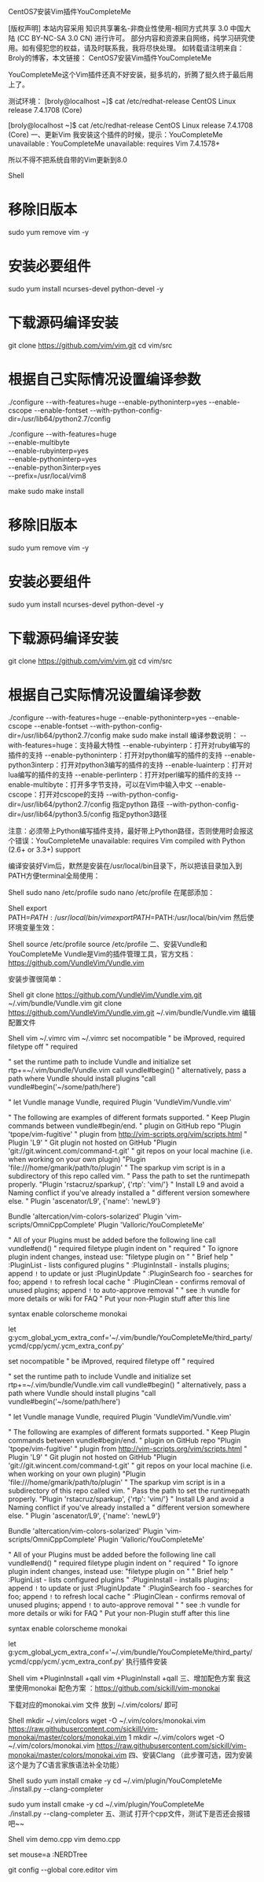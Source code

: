 CentOS7安装Vim插件YouCompleteMe

[版权声明] 本站内容采用 知识共享署名-非商业性使用-相同方式共享 3.0 中国大陆 (CC BY-NC-SA 3.0 CN) 进行许可。
部分内容和资源来自网络，纯学习研究使用。如有侵犯您的权益，请及时联系我，我将尽快处理。
如转载请注明来自： Broly的博客，本文链接： CentOS7安装Vim插件YouCompleteMe

YouCompleteMe这个Vim插件还真不好安装，挺多坑的，折腾了挺久终于最后用上了。


测试环境：
[broly@localhost ~]$ cat /etc/redhat-release 
CentOS Linux release 7.4.1708 (Core)

[broly@localhost ~]$ cat /etc/redhat-release 
CentOS Linux release 7.4.1708 (Core)
一、更新Vim
我安装这个插件的时候，提示：YouCompleteMe unavailable : YouCompleteMe unavailable: requires Vim 7.4.1578+

所以不得不把系统自带的Vim更新到8.0

Shell
# 移除旧版本
sudo yum remove vim -y
# 安装必要组件
sudo yum install ncurses-devel python-devel -y
# 下载源码编译安装
git clone https://github.com/vim/vim.git
cd vim/src
# 根据自己实际情况设置编译参数
./configure --with-features=huge --enable-pythoninterp=yes --enable-cscope --enable-fontset --with-python-config-dir=/usr/lib64/python2.7/config

./configure --with-features=huge \
--enable-multibyte \
--enable-rubyinterp=yes \
--enable-pythoninterp=yes \
--enable-python3interp=yes \
--prefix=/usr/local/vim8

make
sudo make install

# 移除旧版本
sudo yum remove vim -y
# 安装必要组件
sudo yum install ncurses-devel python-devel -y
# 下载源码编译安装
git clone https://github.com/vim/vim.git
cd vim/src
# 根据自己实际情况设置编译参数
./configure --with-features=huge --enable-pythoninterp=yes --enable-cscope --enable-fontset --with-python-config-dir=/usr/lib64/python2.7/config
make
sudo make install
编译参数说明：
--with-features=huge：支持最大特性
--enable-rubyinterp：打开对ruby编写的插件的支持
--enable-pythoninterp：打开对python编写的插件的支持
--enable-python3interp：打开对python3编写的插件的支持
--enable-luainterp：打开对lua编写的插件的支持
--enable-perlinterp：打开对perl编写的插件的支持
--enable-multibyte：打开多字节支持，可以在Vim中输入中文
--enable-cscope：打开对cscope的支持
--with-python-config-dir=/usr/lib64/python2.7/config 指定python 路径
--with-python-config-dir=/usr/lib64/python3.5/config 指定python3路径

注意：必须带上Python编写插件支持，最好带上Python路径，否则使用时会报这个错误：YouCompleteMe unavailable: requires Vim compiled with Python (2.6+ or 3.3+) support

编译安装好Vim后，默然是安装在/usr/local/bin目录下，所以把该目录加入到PATH方便terminal全局使用：

Shell
sudo nano /etc/profile
sudo nano /etc/profile
在尾部添加：

Shell
export PATH=$PATH:/usr/local/bin/vim
export PATH=$PATH:/usr/local/bin/vim
然后使环境变量生效：

Shell
source /etc/profile
source /etc/profile
二、安装Vundle和YouCompleteMe
Vundle是Vim的插件管理工具，官方文档：https://github.com/VundleVim/Vundle.vim

安装步骤很简单：

Shell
git clone https://github.com/VundleVim/Vundle.vim.git ~/.vim/bundle/Vundle.vim
git clone https://github.com/VundleVim/Vundle.vim.git ~/.vim/bundle/Vundle.vim
编辑配置文件

Shell
vim ~/.vimrc
vim ~/.vimrc
set nocompatible              " be iMproved, required
filetype off                  " required

" set the runtime path to include Vundle and initialize
set rtp+=~/.vim/bundle/Vundle.vim
call vundle#begin()
" alternatively, pass a path where Vundle should install plugins
"call vundle#begin('~/some/path/here')

" let Vundle manage Vundle, required
Plugin 'VundleVim/Vundle.vim'

" The following are examples of different formats supported.
" Keep Plugin commands between vundle#begin/end.
" plugin on GitHub repo
"Plugin 'tpope/vim-fugitive'
" plugin from http://vim-scripts.org/vim/scripts.html
" Plugin 'L9'
" Git plugin not hosted on GitHub
"Plugin 'git://git.wincent.com/command-t.git'
" git repos on your local machine (i.e. when working on your own plugin)
"Plugin 'file:///home/gmarik/path/to/plugin'
" The sparkup vim script is in a subdirectory of this repo called vim.
" Pass the path to set the runtimepath properly.
"Plugin 'rstacruz/sparkup', {'rtp': 'vim/'}
" Install L9 and avoid a Naming conflict if you've already installed a
" different version somewhere else.
" Plugin 'ascenator/L9', {'name': 'newL9'}

Bundle 'altercation/vim-colors-solarized'
Plugin 'vim-scripts/OmniCppComplete'
Plugin 'Valloric/YouCompleteMe'

" All of your Plugins must be added before the following line
call vundle#end()            " required
filetype plugin indent on    " required
" To ignore plugin indent changes, instead use:
"filetype plugin on
"
" Brief help
" :PluginList       - lists configured plugins
" :PluginInstall    - installs plugins; append `!` to update or just :PluginUpdate
" :PluginSearch foo - searches for foo; append `!` to refresh local cache
" :PluginClean      - confirms removal of unused plugins; append `!` to auto-approve removal
"
" see :h vundle for more details or wiki for FAQ
" Put your non-Plugin stuff after this line

syntax enable
colorscheme monokai

let g:ycm_global_ycm_extra_conf='~/.vim/bundle/YouCompleteMe/third_party/ycmd/cpp/ycm/.ycm_extra_conf.py'

set nocompatible              " be iMproved, required
filetype off                  " required
 
" set the runtime path to include Vundle and initialize
set rtp+=~/.vim/bundle/Vundle.vim
call vundle#begin()
" alternatively, pass a path where Vundle should install plugins
"call vundle#begin('~/some/path/here')
 
" let Vundle manage Vundle, required
Plugin 'VundleVim/Vundle.vim'
 
" The following are examples of different formats supported.
" Keep Plugin commands between vundle#begin/end.
" plugin on GitHub repo
"Plugin 'tpope/vim-fugitive'
" plugin from http://vim-scripts.org/vim/scripts.html
" Plugin 'L9'
" Git plugin not hosted on GitHub
"Plugin 'git://git.wincent.com/command-t.git'
" git repos on your local machine (i.e. when working on your own plugin)
"Plugin 'file:///home/gmarik/path/to/plugin'
" The sparkup vim script is in a subdirectory of this repo called vim.
" Pass the path to set the runtimepath properly.
"Plugin 'rstacruz/sparkup', {'rtp': 'vim/'}
" Install L9 and avoid a Naming conflict if you've already installed a
" different version somewhere else.
" Plugin 'ascenator/L9', {'name': 'newL9'}
 
Bundle 'altercation/vim-colors-solarized'
Plugin 'vim-scripts/OmniCppComplete'
Plugin 'Valloric/YouCompleteMe'
 
" All of your Plugins must be added before the following line
call vundle#end()            " required
filetype plugin indent on    " required
" To ignore plugin indent changes, instead use:
"filetype plugin on
"
" Brief help
" :PluginList       - lists configured plugins
" :PluginInstall    - installs plugins; append `!` to update or just :PluginUpdate
" :PluginSearch foo - searches for foo; append `!` to refresh local cache
" :PluginClean      - confirms removal of unused plugins; append `!` to auto-approve removal
"
" see :h vundle for more details or wiki for FAQ
" Put your non-Plugin stuff after this line
 
syntax enable
colorscheme monokai
 
let g:ycm_global_ycm_extra_conf='~/.vim/bundle/YouCompleteMe/third_party/ycmd/cpp/ycm/.ycm_extra_conf.py'
执行插件安装

Shell
vim +PluginInstall +qall
vim +PluginInstall +qall
三、增加配色方案
我这里使用monokai 配色方案 ：https://github.com/sickill/vim-monokai

下载对应的monokai.vim 文件 放到 ~/.vim/colors/ 即可

Shell
mkdir ~/.vim/colors
wget -O ~/.vim/colors/monokai.vim https://raw.githubusercontent.com/sickill/vim-monokai/master/colors/monokai.vim
1
mkdir ~/.vim/colors
wget -O ~/.vim/colors/monokai.vim https://raw.githubusercontent.com/sickill/vim-monokai/master/colors/monokai.vim
四、安装Clang
（此步骤可选，因为安装这个是为了C语言家族语法补全功能）

Shell
sudo yum install cmake -y
cd ~/.vim/plugin/YouCompleteMe  
./install.py --clang-completer

sudo yum install cmake -y
cd ~/.vim/plugin/YouCompleteMe  
./install.py --clang-completer
五、测试
打开个cpp文件，测试下是否还会报错吧~~

Shell
vim demo.cpp
vim demo.cpp

set mouse=a
:NERDTree

git config --global core.editor vim